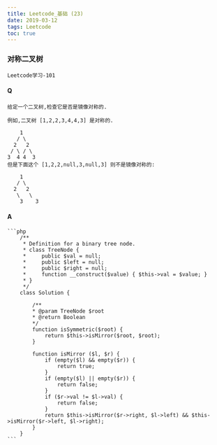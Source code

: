```yaml
---
title: Leetcode_基础 (23)
date: 2019-03-12
tags: Leetcode
toc: true
---
```


### 对称二叉树
    Leetcode学习-101

<!-- more -->

#### Q
    给定一个二叉树,检查它是否是镜像对称的.

    例如,二叉树 [1,2,2,3,4,4,3] 是对称的.

        1
       / \
      2   2
     / \ / \
    3  4 4  3
    但是下面这个 [1,2,2,null,3,null,3] 则不是镜像对称的:

        1
       / \
      2   2
       \   \
        3    3

#### A
    ```php
        /**
         * Definition for a binary tree node.
         * class TreeNode {
         *     public $val = null;
         *     public $left = null;
         *     public $right = null;
         *     function __construct($value) { $this->val = $value; }
         * }
         */
        class Solution {

            /**
            * @param TreeNode $root
            * @return Boolean
            */
            function isSymmetric($root) {
                return $this->isMirror($root, $root);
            }
            
            function isMirror ($l, $r) {
                if (empty($l) && empty($r)) {
                    return true;
                }
                if (empty($l) || empty($r)) {
                    return false;
                }
                if ($r->val != $l->val) {
                    return false;
                }
                return $this->isMirror($r->right, $l->left) && $this->isMirror($r->left, $l->right);
            }
        }
    ```
